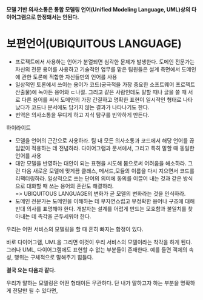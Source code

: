 **모델 기반 의사소통은 통합 모델링 언어(Unified Modeling Language, UML)상의 다이어그램으로 한정돼서는 안된다.**



# 보편언어(UBIQUITOUS LANGUAGE)



- 프로젝트에서 사용하는 언어가 분열되면 심각한 문제가 발생한다. 도메인 전문가는 자신의 전문 용어를 사용하고 기술적인 업무를 맡은 팀원들은 설계 측면에서 도메인에 관한 토론에 적합한 자신들만의 언어를 사용
- 일상적인 토론에서 쓰이는 용어가 코드(궁극적을 가장 중요한 소프트웨어 프로젝트 산출물)에 녹아든 용어와 ㄷ나절. 그리고 같은 사람인데도 말할 때나 글을 쓸 때 서로 다른 용어를 써서 도메인의 가장 간결하고 명확한 표현이 일시적인 형태로 나타났다가 코드나 문서에도 담기지 않는 결과가 나타나기도 한다.
- 번역은 의사소통을 무디게 하고 지식 탐구를 빈약하게 만든다.







하이라이트

- 모델을 언어의 근간으로 사용하라. 팀 내 모든 의사소통과 코드에서 해당 언어를 끊임없이 적용하는 데 전념하라. 다이어그램과 문서에서, 그리고 특히 말할 때 동일한 언어를 사용
- 대안 모델을 반영하는 대안이 되는 표현을 시도해 봄으로써 어려움을 해소하라. 그런 다음 새로운 모델에 맞게끔 클래스, 메서드,모듈의 이름을 다시 지으면서 코드를 리팩터링하라. 일상적으로 쓰는 단어의 의미에 동의를 이끌어 내는 것과 같은 방식으로 대화할 때 쓰는 용어의 혼란도 해결하라.  
  => UBIQUITOUS LANGUAGE의 변화가 곧 모델의 변화라는 것을 인식하라.
- 도메인 전문가는 도메인을 이해하는 데 부자연스럽고 부정확한 용어나 구조에 대해 반대 의사를 표명해야 한다. 개발자는 설계를 어렵게 만드는 모호함과 불일치를 찾아내는 데 촉각을 곤두세워야 한다.



우리는 어떤 서비스의 모델링을 할 때 흔히 빠지는 함정이 있다.

바로 다이어그램, UML을 그리면 이것이 우리 서비스의 모델이라는 착각을 하게 된다. 그러나 UML, 다이어그램에도 표현할 수 없는 부분들이 존재한다. 예를 들면 객체의 속성, 행위는 구체적으로 말해주기 힘들다.



**결국 요는 다음과 같다.**

우리가 말하는 모델링은 어떤 형태이든 무관하다. 단 내가 말하고자 하는 부분을 명확하게 전달만 될 수 있다면,



